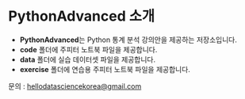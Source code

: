 # PythonAdvanced 소개

- **PythonAdvanced**는 Python 통계 분석 강의안을 제공하는 저장소입니다.
- **code** 폴더에 주피터 노트북 파일을 제공합니다.
- **data** 폴더에 실습 데이터셋 파일을 제공합니다.
- **exercise** 폴더에 연습용 주피터 노트북 파일을 제공합니다.

문의 : hellodatasciencekorea@gmail.com
